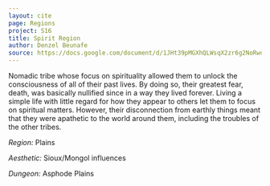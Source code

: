 ```yaml
---
layout: cite
page: Regions
project: S16
title: Spirit Region
author: Denzel Beunafe
source: https://docs.google.com/document/d/1JHt39pMGXhQLWsqX2zr6g2NoRwodMRkLx43RGFzTqh8/edit?usp=sharing
---
```

Nomadic tribe whose focus on spirituality allowed them to unlock the consciousness of all of their past lives. By doing so, their greatest fear, death, was basically nullified since in a way they lived forever. Living a simple life with little regard for how they appear to others let them to focus on spiritual matters. However, their disconnection from earthly things meant that they were apathetic to the world around them, including the troubles of the other tribes.

*Region:* Plains

*Aesthetic:* Sioux/Mongol influences

*Dungeon:* Asphode Plains
